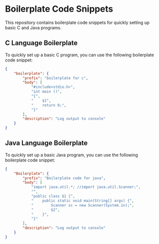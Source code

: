 # Boilerplate Code Snippets

This repository contains boilerplate code snippets for quickly setting up basic C and Java programs.

## C Language Boilerplate

To quickly set up a basic C program, you can use the following boilerplate code snippet:

```json
{
    "boilerplate": {
        "prefix": "boilerplate for c",
        "body": [
            "#include<stdio.h>",
            "int main ()",
            "{",
            "    $1",
            "    return 0;",
            "}"
        ],
        "description": "Log output to console"
    }
}
```

## Java Language Boilerplate

To quickly set up a basic Java program, you can use the following boilerplate code snippet:

```json
{
    "Boilerplate": {
        "prefix": "Boilerplate code for java",
        "body": [
            "import java.util.*; //import java.util.Scanner;",
            "",
            "public class $1 {",
            "    public static void main(String[] args) {",
            "        Scanner sc = new Scanner(System.in);",
            "        $2",
            "    }",
            "}"
        ],
        "description": "Log output to console"
    }
}
```

